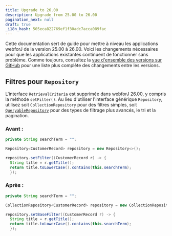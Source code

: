 ```yaml
---
title: Upgrade to 26.00
description: Upgrade from 25.00 to 26.00
pagination_next: null
draft: true
_i18n_hash: 505eca822769ef1f30adc7acca089fac
---
```

Cette documentation sert de guide pour mettre à niveau les applications webforJ de la version 25.00 à 26.00. Voici les changements nécessaires pour que les applications existantes continuent de fonctionner sans problème. Comme toujours, consultez la [vue d'ensemble des versions sur GitHub](https://github.com/webforj/webforj/releases) pour une liste plus complète des changements entre les versions.

## Filtres pour `Repository`

L'interface `RetrievalCriteria` est supprimée dans webforJ 26.00, y compris la méthode `setFilter()`. Au lieu d'utiliser l'interface générique `Repository`, utilisez soit `CollectionRepository` pour des filtres simples, soit [`QueryableRepository`](/docs/advanced/repository/querying-data) pour des types de filtrage plus avancés, le tri et la pagination.

### Avant :
```java
private String searchTerm = "";

Repository<CustomerRecord> repository = new Repository<>();

repository.setFilter((CustomerRecord r) -> {
  String title = r.getTitle();
  return title.toLowerCase().contains(this.searchTerm);
  });
```

### Après :
```java {3,5}
private String searchTerm = "";

CollectionRepository<CustomerRecord> repository = new CollectionRepository<>();

repository.setBaseFilter((CustomerRecord r) -> {
  String title = r.getTitle();
  return title.toLowerCase().contains(this.searchTerm);
  });
```

